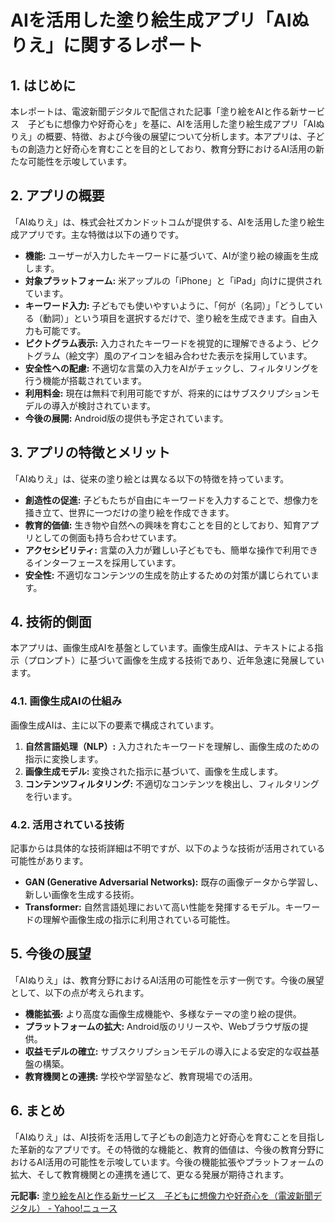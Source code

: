 # AIを活用した塗り絵生成アプリ「AIぬりえ」に関するレポート

## 1. はじめに

本レポートは、電波新聞デジタルで配信された記事「塗り絵をAIと作る新サービス　子どもに想像力や好奇心を」を基に、AIを活用した塗り絵生成アプリ「AIぬりえ」の概要、特徴、および今後の展望について分析します。本アプリは、子どもの創造力と好奇心を育むことを目的としており、教育分野におけるAI活用の新たな可能性を示唆しています。

## 2. アプリの概要

「AIぬりえ」は、株式会社ズカンドットコムが提供する、AIを活用した塗り絵生成アプリです。主な特徴は以下の通りです。

* **機能:** ユーザーが入力したキーワードに基づいて、AIが塗り絵の線画を生成します。
* **対象プラットフォーム:** 米アップルの「iPhone」と「iPad」向けに提供されています。
* **キーワード入力:** 子どもでも使いやすいように、「何が（名詞）」「どうしている（動詞）」という項目を選択するだけで、塗り絵を生成できます。自由入力も可能です。
* **ピクトグラム表示:** 入力されたキーワードを視覚的に理解できるよう、ピクトグラム（絵文字）風のアイコンを組み合わせた表示を採用しています。
* **安全性への配慮:** 不適切な言葉の入力をAIがチェックし、フィルタリングを行う機能が搭載されています。
* **利用料金:** 現在は無料で利用可能ですが、将来的にはサブスクリプションモデルの導入が検討されています。
* **今後の展開:** Android版の提供も予定されています。

## 3. アプリの特徴とメリット

「AIぬりえ」は、従来の塗り絵とは異なる以下の特徴を持っています。

* **創造性の促進:** 子どもたちが自由にキーワードを入力することで、想像力を掻き立て、世界に一つだけの塗り絵を作成できます。
* **教育的価値:** 生き物や自然への興味を育むことを目的としており、知育アプリとしての側面も持ち合わせています。
* **アクセシビリティ:** 言葉の入力が難しい子どもでも、簡単な操作で利用できるインターフェースを採用しています。
* **安全性:** 不適切なコンテンツの生成を防止するための対策が講じられています。

## 4. 技術的側面

本アプリは、画像生成AIを基盤としています。画像生成AIは、テキストによる指示（プロンプト）に基づいて画像を生成する技術であり、近年急速に発展しています。

### 4.1. 画像生成AIの仕組み

画像生成AIは、主に以下の要素で構成されています。

1. **自然言語処理（NLP）:** 入力されたキーワードを理解し、画像生成のための指示に変換します。
2. **画像生成モデル:** 変換された指示に基づいて、画像を生成します。
3. **コンテンツフィルタリング:** 不適切なコンテンツを検出し、フィルタリングを行います。

### 4.2. 活用されている技術

記事からは具体的な技術詳細は不明ですが、以下のような技術が活用されている可能性があります。

* **GAN (Generative Adversarial Networks):** 既存の画像データから学習し、新しい画像を生成する技術。
* **Transformer:** 自然言語処理において高い性能を発揮するモデル。キーワードの理解や画像生成の指示に利用されている可能性。

## 5. 今後の展望

「AIぬりえ」は、教育分野におけるAI活用の可能性を示す一例です。今後の展望として、以下の点が考えられます。

* **機能拡張:** より高度な画像生成機能や、多様なテーマの塗り絵の提供。
* **プラットフォームの拡大:** Android版のリリースや、Webブラウザ版の提供。
* **収益モデルの確立:** サブスクリプションモデルの導入による安定的な収益基盤の構築。
* **教育機関との連携:** 学校や学習塾など、教育現場での活用。

## 6. まとめ

「AIぬりえ」は、AI技術を活用して子どもの創造力と好奇心を育むことを目指した革新的なアプリです。その特徴的な機能と、教育的価値は、今後の教育分野におけるAI活用の可能性を示唆しています。今後の機能拡張やプラットフォームの拡大、そして教育機関との連携を通じて、更なる発展が期待されます。


**元記事:** [塗り絵をAIと作る新サービス　子どもに想像力や好奇心を（電波新聞デジタル） - Yahoo!ニュース](https://news.yahoo.co.jp/articles/a850e6be2ba1f465bd30ca6d848301538c6ffdf5)